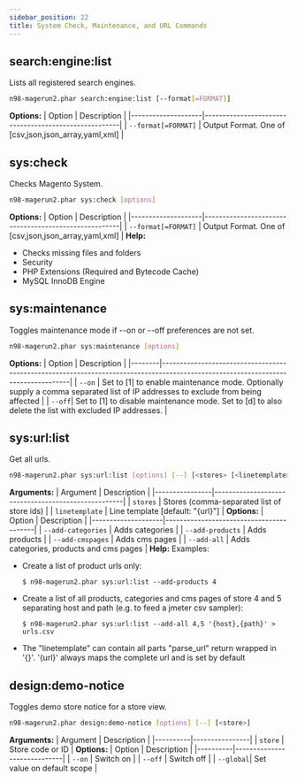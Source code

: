 ```yaml
---
sidebar_position: 22
title: System Check, Maintenance, and URL Commands
---
```

## search:engine:list
Lists all registered search engines.
```sh
n98-magerun2.phar search:engine:list [--format[=FORMAT]]
```
**Options:**
| Option             | Description                                          |
|--------------------|------------------------------------------------------|
| `--format[=FORMAT]` | Output Format. One of [csv,json,json_array,yaml,xml] |

## sys:check
Checks Magento System.
```sh
n98-magerun2.phar sys:check [options]
```
**Options:**
| Option             | Description                                          |
|--------------------|------------------------------------------------------|
| `--format[=FORMAT]` | Output Format. One of [csv,json,json_array,yaml,xml] |
**Help:**
  - Checks missing files and folders
  - Security
  - PHP Extensions (Required and Bytecode Cache)
  - MySQL InnoDB Engine

## sys:maintenance
Toggles maintenance mode if --on or --off preferences are not set.
```sh
n98-magerun2.phar sys:maintenance [options]
```
**Options:**
| Option | Description                                                                                                                      |
|--------|----------------------------------------------------------------------------------------------------------------------------------|
| `--on` | Set to [1] to enable maintenance mode. Optionally supply a comma separated list of IP addresses to exclude from being affected |
| `--off`| Set to [1] to disable maintenance mode. Set to [d] to also delete the list with excluded IP addresses.                             |

## sys:url:list
Get all urls.
```sh
n98-magerun2.phar sys:url:list [options] [--] [<stores> [<linetemplate>]]
```
**Arguments:**
| Argument       | Description                                        |
|----------------|----------------------------------------------------|
| `stores`       | Stores (comma-separated list of store ids)         |
| `linetemplate` | Line template [default: "{url}"]                   |
**Options:**
| Option             | Description                             |
|--------------------|-----------------------------------------|
| `--add-categories` | Adds categories                         |
| `--add-products`   | Adds products                           |
| `--add-cmspages`   | Adds cms pages                          |
| `--add-all`        | Adds categories, products and cms pages |
**Help:**
  Examples:
  
  - Create a list of product urls only:
  
     `$ n98-magerun2.phar sys:url:list --add-products 4`
  
  - Create a list of all products, categories and cms pages of store 4 
    and 5 separating host and path (e.g. to feed a jmeter csv sampler):
  
     `$ n98-magerun2.phar sys:url:list --add-all 4,5 '{host},{path}' > urls.csv`
  
  - The "linetemplate" can contain all parts "parse_url" return wrapped 
    in '{}'. '{url}' always maps the complete url and is set by default

## design:demo-notice
Toggles demo store notice for a store view.
```sh
n98-magerun2.phar design:demo-notice [options] [--] [<store>]
```
**Arguments:**
| Argument | Description    |
|----------|----------------|
| `store`  | Store code or ID |
**Options:**
| Option   | Description                 |
|----------|-----------------------------|
| `--on`   | Switch on                   |
| `--off`  | Switch off                  |
| `--global`| Set value on default scope  |

